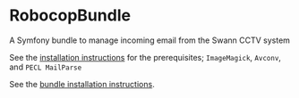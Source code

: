 RobocopBundle
=============

A Symfony bundle to manage incoming email from the Swann CCTV system

See the [installation instructions](Resources/doc/install_requirements.md) for the prerequisites; ``ImageMagick``, ``Avconv``, and  ``PECL MailParse`` 

See the [bundle installation instructions](Resources/doc/index.md).
